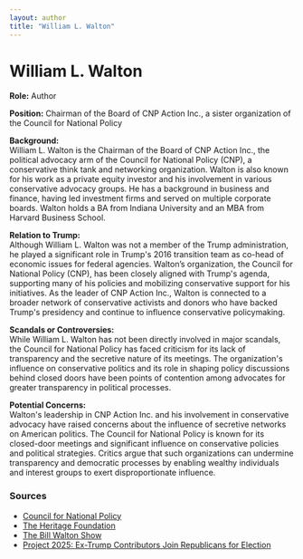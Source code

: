 ```yaml
---
layout: author
title: "William L. Walton"
---
```


# William L. Walton

**Role:** Author

**Position:** Chairman of the Board of CNP Action Inc., a sister organization of the Council for National Policy

**Background:**  
William L. Walton is the Chairman of the Board of CNP Action Inc., the political advocacy arm of the Council for National Policy (CNP), a conservative think tank and networking organization. Walton is also known for his work as a private equity investor and his involvement in various conservative advocacy groups. He has a background in business and finance, having led investment firms and served on multiple corporate boards. Walton holds a BA from Indiana University and an MBA from Harvard Business School.

**Relation to Trump:**  
Although William L. Walton was not a member of the Trump administration, he played a significant role in Trump's 2016 transition team as co-head of economic issues for federal agencies. Walton’s organization, the Council for National Policy (CNP), has been closely aligned with Trump's agenda, supporting many of his policies and mobilizing conservative support for his initiatives. As the leader of CNP Action Inc., Walton is connected to a broader network of conservative activists and donors who have backed Trump's presidency and continue to influence conservative policymaking.

**Scandals or Controversies:**  
While William L. Walton has not been directly involved in major scandals, the Council for National Policy has faced criticism for its lack of transparency and the secretive nature of its meetings. The organization's influence on conservative politics and its role in shaping policy discussions behind closed doors have been points of contention among advocates for greater transparency in political processes.

**Potential Concerns:**  
Walton's leadership in CNP Action Inc. and his involvement in conservative advocacy have raised concerns about the influence of secretive networks on American politics. The Council for National Policy is known for its closed-door meetings and significant influence on conservative policies and political strategies. Critics argue that such organizations can undermine transparency and democratic processes by enabling wealthy individuals and interest groups to exert disproportionate influence.

### Sources
- [Council for National Policy](https://cfnp.org/policy-counsel/november-2020/)
- [The Heritage Foundation](https://www.heritage.org/staff/william-l-walton)
- [The Bill Walton Show](https://thebillwaltonshow.com)
- [Project 2025: Ex-Trump Contributors Join Republicans for Election](https://www.newsweek.com/project-2025-ex-trump-contributors-republicans-election-1922933)
